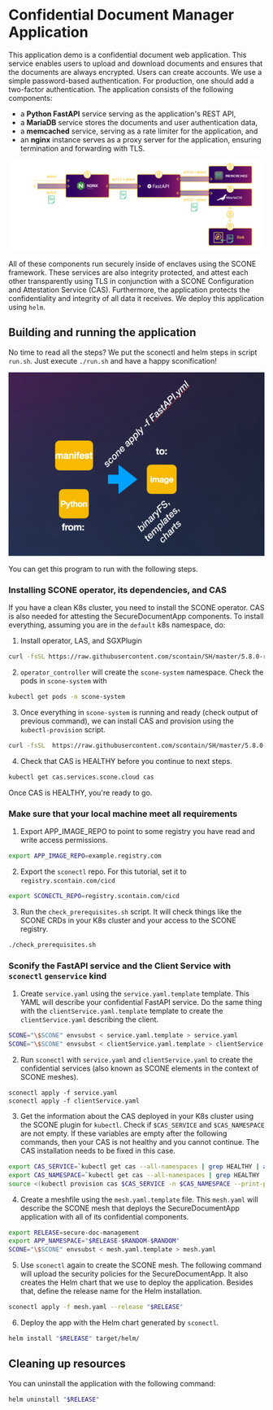 # Confidential Document Manager Application

This application demo is a confidential document web application. This service enables users to upload and download documents and ensures that the documents are always encrypted. Users can create accounts. We use a simple password-based authentication. For production, one should add a two-factor authentication. The application  consists of the following components:

- a **Python FastAPI** service serving as the application's REST API,
- a **MariaDB** service stores the documents and user authentication data,
- a **memcached** service, serving as a rate limiter for the application, and
- an **nginx** instance serves as a proxy server for the application, ensuring termination and forwarding with TLS.

![scone mesh](architecture.png)

All of these components run securely inside of enclaves using the SCONE framework. These services are also integrity protected, and attest each other transparently using TLS in conjunction with a SCONE Configuration and Attestation Service (CAS). Furthermore, the application protects the confidentiality and integrity of all data it receives. We deploy this application using `helm`.

## Building and running the application

No time to read all the steps? We put the sconectl and helm steps in script `run.sh`. Just execute `./run.sh` and have a happy sconification!

![scone mesh](scone_gen_app_image.png)

You can get this program to run with the following steps.

### Installing SCONE operator, its dependencies, and CAS

If you have a clean K8s cluster, you need to install the SCONE operator. CAS is also needed for attesting the SecureDocumentApp components. To install everything, assuming you are in the `default` k8s namespace, do:

1. Install operator, LAS, and SGXPlugin

```bash
curl -fsSL https://raw.githubusercontent.com/scontain/SH/master/5.8.0-rc.4/operator_controller | LAS_MANIFEST=https://raw.githubusercontent.com/scontain/manifests/main/5.8.0-rc.4/las-azure.yaml bash -s - --set-version 5.8.0-rc.4 --plugin --reconcile --update --secret-operator --verbose --username $REGISTRY_USERNAME --access-token $REGISTRY_ACCESS_TOKEN  --email $REGISTRY_EMAIL
```

2. `operator_controller` will create the `scone-system` namespace. Check the pods in `scone-system` with

```bash
kubectl get pods -n scone-system
```

3. Once everything in `scone-system` is running and ready (check output of previous command), we can install CAS and provision using the `kubectl-provision` script.

```bash
curl -fsSL  https://raw.githubusercontent.com/scontain/SH/master/5.8.0-rc.4/kubectl-provision | bash -s - cas cas --set-version 5.8.0-rc.4 --verbose
```

4. Check that CAS is HEALTHY before you continue to next steps.

```bash
kubectl get cas.services.scone.cloud cas
```

Once CAS is HEALTHY, you're ready to go.

### Make sure that your local machine meet all requirements

1. Export APP_IMAGE_REPO to point to some registry you have read and write access permissions.

```bash
export APP_IMAGE_REPO=example.registry.com
```

2. Export the `sconectl` repo. For this tutorial, set it to `registry.scontain.com/cicd`

```bash
export SCONECTL_REPO=registry.scontain.com/cicd
```

3. Run the `check_prerequisites.sh` script. It will check things like the SCONE CRDs in your K8s cluster and your access to the SCONE registry.

```bash
./check_prerequisites.sh
```

### Sconify the FastAPI service and the Client Service with `sconectl` `genservice` kind

1. Create `service.yaml` using the `service.yaml.template` template. This YAML will describe your confidential FastAPI service. Do the same thing with the `clientService.yaml.template` template to create the `clientService.yaml` describing the client.

```bash
SCONE="\$SCONE" envsubst < service.yaml.template > service.yaml
SCONE="\$SCONE" envsubst < clientService.yaml.template > clientService.yaml
```

2. Run `sconectl` with `service.yaml` and `clientService.yaml` to create the confidential services (also known as SCONE elements in the context of SCONE meshes).

```
sconectl apply -f service.yaml
sconectl apply -f clientService.yaml
```

3. Get the information about the CAS deployed in your K8s cluster using the SCONE plugin for `kubectl`. Check if `$CAS_SERVICE` and `$CAS_NAMESPACE` are not empty. If these variables are empty after the following commands, then your CAS is not healthy and you cannot continue. The CAS installation needs to be fixed in this case.

```bash
export CAS_SERVICE=`kubectl get cas --all-namespaces | grep HEALTHY | awk '{print $2}'`
export CAS_NAMESPACE=`kubectl get cas --all-namespaces | grep HEALTHY | awk '{print $1}'`
source <(kubectl provision cas $CAS_SERVICE -n $CAS_NAMESPACE --print-public-keys)
```

4. Create a meshfile using the `mesh.yaml.template` file. This `mesh.yaml` will describe the SCONE mesh that deploys the SecureDocumentApp application with all of its confidential components.

```bash
export RELEASE=secure-doc-management
export APP_NAMESPACE="$RELEASE-$RANDOM-$RANDOM"
SCONE="\$SCONE" envsubst < mesh.yaml.template > mesh.yaml
```

5. Use `sconectl` again to create the SCONE mesh. The following command will upload the security policies for the SecureDocumentApp. It also creates the Helm chart that we use to deploy the application. Besides that, define the release name for the Helm installation.

```bash
sconectl apply -f mesh.yaml --release "$RELEASE"
```

6. Deploy the app with the Helm chart generated by `sconectl`.

```bash
helm install "$RELEASE" target/helm/
```

## Cleaning up resources

You can uninstall the application with the following command:

```bash
helm uninstall "$RELEASE"
```